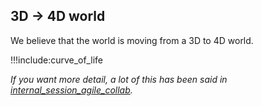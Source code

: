 ## 3D -> 4D world

We believe that the world is moving from a 3D to 4D world.

!!!include:curve_of_life

*If you want more detail, a lot of this has been said in [internal_session_agile_collab](internal_session_agile_collab).*

